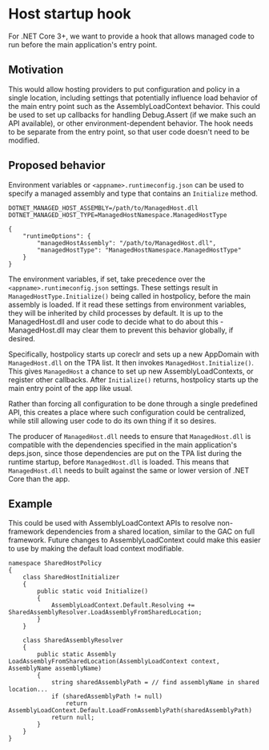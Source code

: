 # Host startup hook

For .NET Core 3+, we want to provide a hook that allows managed code
to run before the main application's entry point.

## Motivation

This would allow hosting providers to put configuration and policy in
a single location, including settings that potentially influence load
behavior of the main entry point such as the AssemblyLoadContext
behavior. This could be used to set up callbacks for handling
Debug.Assert (if we make such an API available), or other
environment-dependent behavior. The hook needs to be separate from the
entry point, so that user code doesn't need to be modified.

## Proposed behavior

Environment variables or `<appname>.runtimeconfig.json` can be used to
specify a managed assembly and type that contains an `Initialize`
method.

```
DOTNET_MANAGED_HOST_ASSEMBLY=/path/to/ManagedHost.dll
DOTNET_MANAGED_HOST_TYPE=ManagedHostNamespace.ManagedHostType
```

```
{
    "runtimeOptions": {
        "managedHostAssembly": "/path/to/ManagedHost.dll",
        "managedHostType": "ManagedHostNamespace.ManagedHostType"
    }
}
```

The environment variables, if set, take precedence over the
`<appname>.runtimeconfig.json` settings. These settings result in
`ManagedHostType.Initialize()` being called in hostpolicy, before the
main assembly is loaded. If it read these settings from environment
variables, they will be inherited by child processes by default. It is
up to the ManagedHost.dll and user code to decide what to do about
this - ManagedHost.dll may clear them to prevent this behavior
globally, if desired.

Specifically, hostpolicy starts up coreclr and sets up a new AppDomain
with `ManagedHost.dll` on the TPA list. It then invokes
`ManagedHost.Initialize()`. This gives `ManagedHost` a chance to set
up new AssemblyLoadContexts, or register other callbacks. After
`Initialize()` returns, hostpolicy starts up the main entry point of
the app like usual.

Rather than forcing all configuration to be done through a single
predefined API, this creates a place where such configuration could be
centralized, while still allowing user code to do its own thing if it
so desires.

The producer of `ManagedHost.dll` needs to ensure that
`ManagedHost.dll` is compatible with the dependencies specified in the
main application's deps.json, since those dependencies are put on the
TPA list during the runtime startup, before `ManagedHost.dll` is
loaded. This means that `ManagedHost.dll` needs to built against the
same or lower version of .NET Core than the app.

## Example

This could be used with AssemblyLoadContext APIs to resolve
non-framework dependencies from a shared location, similar to the GAC
on full framework. Future changes to AssemblyLoadContext could make
this easier to use by making the default load context modifiable.

```
namespace SharedHostPolicy
{
    class SharedHostInitializer
    {
        public static void Initialize()
        {
            AssemblyLoadContext.Default.Resolving += SharedAssemblyResolver.LoadAssemblyFromSharedLocation;
        }
    }

    class SharedAssemblyResolver
    {
        public static Assembly LoadAssemblyFromSharedLocation(AssemblyLoadContext context, AssemblyName assemblyName)
        {
            string sharedAssemblyPath = // find assemblyName in shared location...
            if (sharedAssemblyPath != null)
                return AssemblyLoadContext.Default.LoadFromAssemblyPath(sharedAssemblyPath)
            return null;
        }
    }
}
```